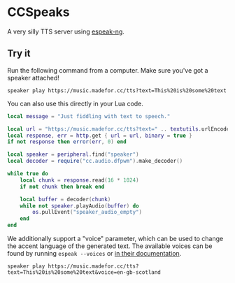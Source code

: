 # CCSpeaks
A very silly TTS server using [espeak-ng](https://github.com/espeak-ng/espeak-ng/).

## Try it
Run the following command from a computer. Make sure you've got a speaker attached!

```
speaker play https://music.madefor.cc/tts?text=This%20is%20some%20text
```

You can also use this directly in your Lua code.

```lua
local message = "Just fiddling with text to speech."

local url = "https://music.madefor.cc/tts?text=" .. textutils.urlEncode(message)
local response, err = http.get { url = url, binary = true }
if not response then error(err, 0) end

local speaker = peripheral.find("speaker")
local decoder = require("cc.audio.dfpwm").make_decoder()

while true do
    local chunk = response.read(16 * 1024)
    if not chunk then break end

    local buffer = decoder(chunk)
    while not speaker.playAudio(buffer) do
        os.pullEvent("speaker_audio_empty")
    end
end
```

We additionally support a "voice" parameter, which can be used to change the
accent language of the generated text. The available voices can be found
by running `espeak --voices` or [in their documentation][languages].

```
speaker play https://music.madefor.cc/tts?text=This%20is%20some%20text&voice=en-gb-scotland
```

[languages]: https://github.com/espeak-ng/espeak-ng/blob/33df55bf125edfda8b6f0302deb9dd91cb24124c/docs/languages.md
